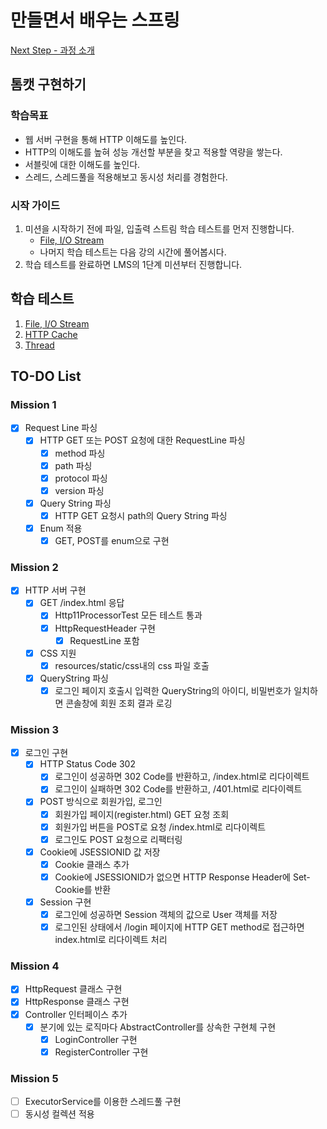 # 만들면서 배우는 스프링

[Next Step - 과정 소개](https://edu.nextstep.camp/c/4YUvqn9V)

## 톰캣 구현하기

### 학습목표

- 웹 서버 구현을 통해 HTTP 이해도를 높인다.
- HTTP의 이해도를 높혀 성능 개선할 부분을 찾고 적용할 역량을 쌓는다.
- 서블릿에 대한 이해도를 높인다.
- 스레드, 스레드풀을 적용해보고 동시성 처리를 경험한다.

### 시작 가이드

1. 미션을 시작하기 전에 파일, 입출력 스트림 학습 테스트를 먼저 진행합니다.
    - [File, I/O Stream](study/src/test/java/study)
    - 나머지 학습 테스트는 다음 강의 시간에 풀어봅시다.
2. 학습 테스트를 완료하면 LMS의 1단계 미션부터 진행합니다.

## 학습 테스트

1. [File, I/O Stream](study/src/test/java/study)
2. [HTTP Cache](study/src/test/java/cache)
3. [Thread](study/src/test/java/thread)

## TO-DO List

### Mission 1

- [x] Request Line 파싱
    - [x] HTTP GET 또는 POST 요청에 대한 RequestLine 파싱
        - [x] method 파싱
        - [x] path 파싱
        - [x] protocol 파싱
        - [x] version 파싱
    - [X] Query String 파싱
        - [X] HTTP GET 요청시 path의 Query String 파싱
    - [x] Enum 적용
        - [x] GET, POST를 enum으로 구현

### Mission 2

- [X] HTTP 서버 구현
    - [X] GET /index.html 응답
        - [X] Http11ProcessorTest 모든 테스트 통과
        - [X] HttpRequestHeader 구현
            - [X] RequestLine 포함
    - [X] CSS 지원
        - [X] resources/static/css내의 css 파일 호출
    - [X] QueryString 파싱
        - [X] 로그인 페이지 호출시 입력한 QueryString의 아이디, 비밀번호가 일치하면 콘솔창에 회원 조회 결과 로깅

### Mission 3

- [X] 로그인 구현
    - [X] HTTP Status Code 302
        - [X] 로그인이 성공하면 302 Code를 반환하고, /index.html로 리다이렉트
        - [X] 로그인이 실패하면 302 Code를 반환하고, /401.html로 리다이렉트
    - [X] POST 방식으로 회원가입, 로그인
        - [X] 회원가입 페이지(register.html) GET 요청 조회
        - [X] 회원가입 버튼을 POST로 요청 /index.html로 리다이렉트
        - [X] 로그인도 POST 요청으로 리팩터링
    - [X] Cookie에 JSESSIONID 값 저장
        - [X] Cookie 클래스 추가
        - [X] Cookie에 JSESSIONID가 없으면 HTTP Response Header에 Set-Cookie를 반환
    - [X] Session 구현
        - [X] 로그인에 성공하면 Session 객체의 값으로 User 객체를 저장
        - [X] 로그인된 상태에서 /login 페이지에 HTTP GET method로 접근하면 index.html로 리다이렉트 처리

### Mission 4

- [X] HttpRequest 클래스 구현
- [X] HttpResponse 클래스 구현
- [X] Controller 인터페이스 추가
    - [X] 분기에 있는 로직마다 AbstractController를 상속한 구현체 구현
        - [X] LoginController 구현
        - [X] RegisterController 구현

### Mission 5

- [ ] ExecutorService를 이용한 스레드풀 구현
- [ ] 동시성 컬렉션 적용
